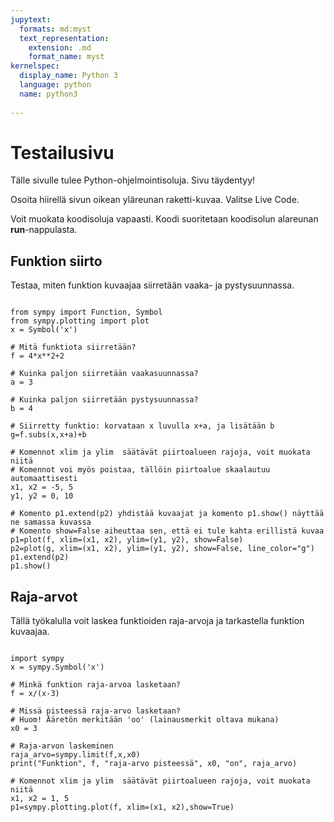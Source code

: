 ```yaml
---
jupytext:
  formats: md:myst
  text_representation:
    extension: .md
    format_name: myst
kernelspec:
  display_name: Python 3
  language: python
  name: python3
  
---
```


# Testailusivu

Tälle sivulle tulee Python-ohjelmointisoluja. Sivu täydentyy!

Osoita hiirellä sivun oikean yläreunan raketti-kuvaa. Valitse Live Code. 

Voit muokata koodisoluja vapaasti. Koodi suoritetaan koodisolun alareunan **run**-nappulasta.

## Funktion siirto

Testaa, miten funktion kuvaajaa siirretään vaaka- ja pystysuunnassa.

```{code-cell} ipython3

from sympy import Function, Symbol
from sympy.plotting import plot
x = Symbol('x')

# Mitä funktiota siirretään?
f = 4*x**2+2

# Kuinka paljon siirretään vaakasuunnassa?
a = 3

# Kuinka paljon siirretään pystysuunnassa?
b = 4

# Siirretty funktio: korvataan x luvulla x+a, ja lisätään b
g=f.subs(x,x+a)+b

# Komennot xlim ja ylim  säätävät piirtoalueen rajoja, voit muokata niitä
# Komennot voi myös poistaa, tällöin piirtoalue skaalautuu automaattisesti
x1, x2 = -5, 5
y1, y2 = 0, 10

# Komento p1.extend(p2) yhdistää kuvaajat ja komento p1.show() näyttää ne samassa kuvassa
# Komento show=False aiheuttaa sen, että ei tule kahta erillistä kuvaa
p1=plot(f, xlim=(x1, x2), ylim=(y1, y2), show=False)
p2=plot(g, xlim=(x1, x2), ylim=(y1, y2), show=False, line_color="g")
p1.extend(p2)
p1.show()

```

## Raja-arvot

Tällä työkalulla voit laskea funktioiden raja-arvoja ja tarkastella funktion kuvaajaa.

```{code-cell} ipython3

import sympy
x = sympy.Symbol('x')

# Minkä funktion raja-arvoa lasketaan?
f = x/(x-3)

# Missä pisteessä raja-arvo lasketaan?
# Huom! Ääretön merkitään 'oo' (lainausmerkit oltava mukana)
x0 = 3

# Raja-arvon laskeminen
raja_arvo=sympy.limit(f,x,x0)
print("Funktion", f, "raja-arvo pisteessä", x0, "on", raja_arvo)

# Komennot xlim ja ylim  säätävät piirtoalueen rajoja, voit muokata niitä
x1, x2 = 1, 5
p1=sympy.plotting.plot(f, xlim=(x1, x2),show=True)


```





















